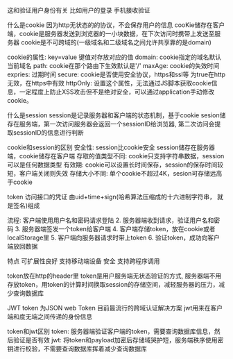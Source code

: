 这和验证用户身份有关
比如用户的登录
手机接收验证

什么是cookie
因为http无状态的的协议，不会保存用户的信息
cooKie储存在客户端，cookie是服务器发送到浏览器的一小块数据，在下次访问时携带上发送至服务器
cookie是不可跨域的(一级域名和二级域名之间允许共享靠的是domain)

cookie的属性:
key=value 键值对存放对应的值
domain: cookie指定的域名默认当前域名
path: cookie在那个路由下生效默认是'/'
maxAge: cookie的失效时间
expries: 过期时间
secure: cookie是否使用安全协议，https和ssl等 为true在http无效，在https中有效
httpOnly: 设置这个属性，无法通过JS脚本获取cookie信息，一定程度上防止XSS攻击但不是绝对安全，可以通过application手动修改cookie。

什么是session
session是记录服务器和客户端的状态机制，基于cookie
sesion储存在服务端，第一次访问服务器会返回一个sessionID给浏览器, 第二次访问会提取sessionID的信息进行判断


cookie和session的区别
安全性: session比cookie安全 session储存在服务器端，cookie储存在客户端
存取的值类型不同: cookie只支持字符串数据，session可以是任何数据类型
有效期: cookie可以设置长时间保存，session的保存时间较短，客户端关闭则失效
存储大小不同: 单个cookie不超过4K，sesion可存储远高于cookie

token
访问接口的凭证
由uid+time+sign(哈希算法压缩成的十六进制字符串， 就是签名)组成

流程: 客户端使用用户名和密码请求登陆
2. 服务器端收到请求，验证用户名和密码
3. 服务器端签发一个token给客户端
4. 客户端存储token，放在cookie或者localStorage里
5. 客户端向服务器请求时带上token
6. 验证token，成功向客户端放回数据

特点
可扩展性良好
支持移动端设备
安全
支持跨程序调用

token放在http的header里
token是用户服务端无状态验证的方式, 服务器端不用存放token，用token的计算时间换取session的存储空间，减轻服务器的压力，减少查询数据库

JWT token
为JSON web Token 目前最流行的跨域认证解决方案
jwt用来在客户端和度无端之间传递的身份信息

token和jwt区别
token: 服务器端验证客户端的token，需要查询数据库信息，然后验证是否有效
jwt: 将token和payload加密后存储域哭护短，服务端秩序使用密钥进行校验，不需要查询数据库挥着减少查询数据库